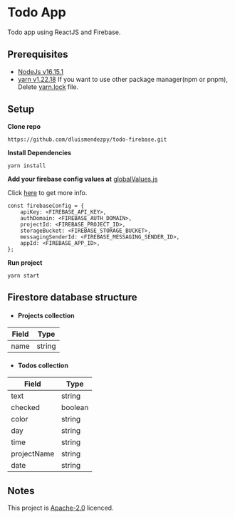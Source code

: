# Todo App

Todo app using ReactJS and Firebase.

## Prerequisites

- [NodeJs v16.15.1](https://nodejs.org/en/blog/release/v16.15.1/)
- [yarn v1.22.18](https://github.com/yarnpkg/yarn/releases/tag/v1.22.18) If you want to use other package manager(npm or
  pnpm), Delete [yarn.lock](https://github.com/dluismendezpy/todo-firebase/blob/master/yarn.lock) file.

## Setup

**Clone repo**

    https://github.com/dluismendezpy/todo-firebase.git

**Install Dependencies**

    yarn install

**Add your firebase config values
at** [globalValues.js](https://github.com/dluismendezpy/todo-firebase/blob/master/src/globalValues.js)

Click [here](https://firebase.google.com/docs/firestore/quickstart#initialize) to get more info.

    const firebaseConfig = {
        apiKey: <FIREBASE_API_KEY>,
        authDomain: <FIREBASE_AUTH_DOMAIN>,
        projectId: <FIREBASE_PROJECT_ID>,
        storageBucket: <FIREBASE_STORAGE_BUCKET>,
        messagingSenderId: <FIREBASE_MESSAGING_SENDER_ID>,
        appId: <FIREBASE_APP_ID>,
    };

**Run project**

    yarn start

## Firestore database structure

- #### Projects collection

| Field | Type    |
|-------|---------|
| name  | string  |

- #### Todos collection

| Field       | Type    |
|-------------|---------|
| text        | string  |
| checked     | boolean |
| color       | string  |
| day         | string  |
| time        | string  |
| projectName | string  |
| date        | string  |

## Notes

This project is [Apache-2.0](https://github.com/dluismendezpy/todo-firebase/blob/master/LICENSE) licenced.
